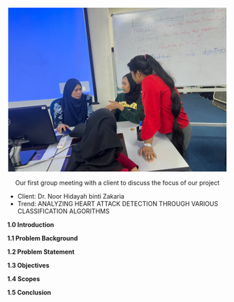 <p align="center">
  <img src="https://github.com/NiesHW/SECB3203_P4B/blob/41270d9bdcf4dee3f012f73735c10d3c1be42c7c/Group_Project/Group_2/Task_1/first_meeting_with_client.jpg" alt="Our first group meeting with a client to discuss the focus of our project" width="500">
</p>


<p align="center">Our first group meeting with a client to discuss the focus of our project</p>

- Client: Dr. Noor Hidayah binti Zakaria
- Trend: ANALYZING HEART ATTACK DETECTION THROUGH VARIOUS CLASSIFICATION ALGORITHMS


<p><b>1.0 Introduction</b></p>
<p><b>1.1 Problem Background</b></p>
<p><b>1.2 Problem Statement</b></p>
<p><b>1.3 Objectives </b></p>
<p><b>1.4 Scopes</b></p>
<p><b>1.5 Conclusion</b></p>





